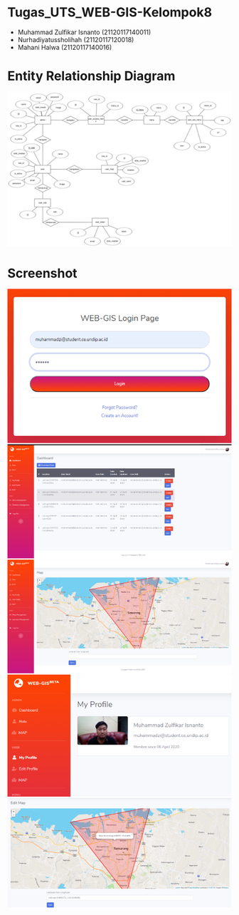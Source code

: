 # Tugas_UTS_WEB-GIS-Kelompok8

- Muhammad Zulfikar Isnanto (21120117140011)
- Nurhadiyatussholihah (21120117120018)
- Mahani Halwa (21120117140016)

# Entity Relationship Diagram

![Gambar1](https://github.com/isnantozul/Web-Gis-Kelompok8/blob/master/ERD_WebGis_Kelompok8.png)

# Screenshot

![Gambar2](https://github.com/isnantozul/Web-Gis-Kelompok8/blob/master/Screenshot/webgis1.png)
![Gambar3](https://github.com/isnantozul/Web-Gis-Kelompok8/blob/master/Screenshot/webgis2.png)
![Gambar4](https://github.com/isnantozul/Web-Gis-Kelompok8/blob/master/Screenshot/webgis3.png)
![Gambar5](https://github.com/isnantozul/Web-Gis-Kelompok8/blob/master/Screenshot/webgis4.png)
![Gambar6](https://github.com/isnantozul/Web-Gis-Kelompok8/blob/master/Screenshot/webgis5.png)
